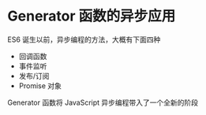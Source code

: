# **Generator 函数的异步应用**

ES6 诞生以前，异步编程的方法，大概有下面四种

- 回调函数
- 事件监听
- 发布/订阅
- Promise 对象

Generator 函数将 JavaScript 异步编程带入了一个全新的阶段

